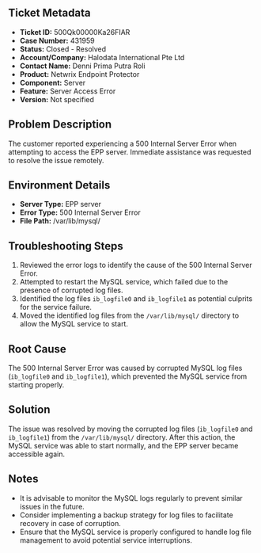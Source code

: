## Ticket Metadata
- **Ticket ID:** 500Qk00000Ka26FIAR
- **Case Number:** 431959
- **Status:** Closed - Resolved
- **Account/Company:** Halodata International Pte Ltd
- **Contact Name:** Denni Prima Putra Roli
- **Product:** Netwrix Endpoint Protector
- **Component:** Server
- **Feature:** Server Access Error
- **Version:** Not specified

## Problem Description
The customer reported experiencing a 500 Internal Server Error when attempting to access the EPP server. Immediate assistance was requested to resolve the issue remotely.

## Environment Details
- **Server Type:** EPP server
- **Error Type:** 500 Internal Server Error
- **File Path:** /var/lib/mysql/

## Troubleshooting Steps
1. Reviewed the error logs to identify the cause of the 500 Internal Server Error.
2. Attempted to restart the MySQL service, which failed due to the presence of corrupted log files.
3. Identified the log files `ib_logfile0` and `ib_logfile1` as potential culprits for the service failure.
4. Moved the identified log files from the `/var/lib/mysql/` directory to allow the MySQL service to start.

## Root Cause
The 500 Internal Server Error was caused by corrupted MySQL log files (`ib_logfile0` and `ib_logfile1`), which prevented the MySQL service from starting properly.

## Solution
The issue was resolved by moving the corrupted log files (`ib_logfile0` and `ib_logfile1`) from the `/var/lib/mysql/` directory. After this action, the MySQL service was able to start normally, and the EPP server became accessible again.

## Notes
- It is advisable to monitor the MySQL logs regularly to prevent similar issues in the future.
- Consider implementing a backup strategy for log files to facilitate recovery in case of corruption.
- Ensure that the MySQL service is properly configured to handle log file management to avoid potential service interruptions.